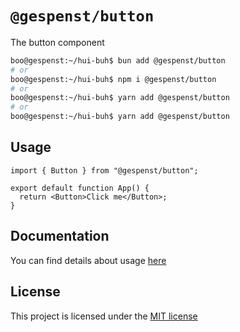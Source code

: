 # `@gespenst/button`

The button component

```sh
boo@gespenst:~/hui-buh$ bun add @gespenst/button
# or
boo@gespenst:~/hui-buh$ npm i @gespenst/button
# or
boo@gespenst:~/hui-buh$ yarn add @gespenst/button
# or
boo@gespenst:~/hui-buh$ yarn add @gespenst/button
```

## Usage

```tsx
import { Button } from "@gespenst/button";

export default function App() {
  return <Button>Click me</Button>;
}
```

## Documentation

You can find details about usage
[here](https://docs-placeholder/docs/components/button)

## License

This project is licensed under the
[MIT license](https://opensource.org/license/mit)
